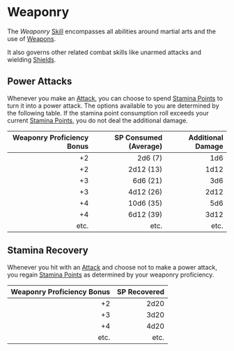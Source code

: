 # Weaponry

The *Weaponry* [Skill](Skills.md) encompasses all abilities around martial arts and the use of [Weapons](../../Items%20and%20Gear/Weapons/Weapons.md).

It also governs other related combat skills like unarmed attacks and wielding [Shields](../../Items%20and%20Gear/Armor%20Properties/Shield%20Property.md).

## Power Attacks

Whenever you make an [Attack](../../Game%20Procedures/Combat/Attack.md), you can choose to spend [Stamina Points](../Point%20Pools/Stamina%20Points.md) to turn it into a power attack. The options available to you are determined by the following table. If the stamina point consumption roll exceeds your current [Stamina Points](../Point%20Pools/Stamina%20Points.md), you do not deal the additional damage.

| Weaponry Proficiency Bonus | SP Consumed (Average) | Additional Damage |
| -------------------------: | --------------------: | ----------------: |
|                         +2 |               2d6 (7) |               1d6 |
|                         +2 |             2d12 (13) |              1d12 |
|                         +3 |              6d6 (21) |               3d6 |
|                         +3 |             4d12 (26) |              2d12 |
|                         +4 |             10d6 (35) |               5d6 |
|                         +4 |             6d12 (39) |              3d12 |
|                       etc. |                  etc. |              etc. |

## Stamina Recovery

Whenever you hit with an [Attack](../../Game%20Procedures/Combat/Attack.md) and choose not to make a power attack, you regain [Stamina Points](../Point%20Pools/Stamina%20Points.md) as determined by your weaponry proficiency.

| Weaponry Proficiency Bonus | SP Recovered |
| -------------------------: | -----------: |
|                         +2 |         2d20 |
|                         +3 |         3d20 |
|                         +4 |         4d20 |
|                       etc. |         etc. |
